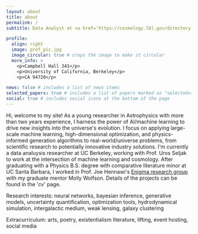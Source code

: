 ```yaml
---
layout: about
title: about
permalink: /
subtitle: Data Analyst at <a href='https://cosmology.lbl.gov/directory.html'>BCCP</a>. Previously  <a href='https://www.ucsb.edu/'>Gaucho</a>.

profile:
  align: right
  image: prof_pic.jpg
  image_circular: true # crops the image to make it circular
  more_info: >
    <p>Campbell Hall 341</p>
    <p>University of California, Berkeley</p>
    <p>CA 94720</p>

news: false # includes a list of news items
selected_papers: true # includes a list of papers marked as "selected={true}"
social: true # includes social icons at the bottom of the page
---
```


Hi, welcome to my site! As a young researcher in Astrophysics with more than two years experience, I harness the power of AI/machine learning to drive new insights into the universe's evolution. I focus on applying large-scale machine learning, high-dimensional optimization, and physics-informed generation algorithms to real-world/universe problems, from scientific research to potentially innovative industry solutions. I'm currently a data analuysis researcher at UC Berkeley, working with Prof. Uros Seljak to work at the intersection of machine learning and cosmology. After graduating with a Physics B.S. degree with comparative literature minor at UC Santa Barbara, I worked in Prof. Joe Hennawi's [Enigma research group](https://enigma-igm.github.io) with my graduate mentor Molly Wolfson. Details of the projects can be found in the 'cv' page.

Research interests: neural networks, bayesian inference, generative models, uncertainty quantification, optimization tools, hydrodynamical simulation, intergalactic medium, weak lensing, galaxy clustering

Extracurriculum: arts, poetry, existentialism literature, lifting, event hosting, social media
